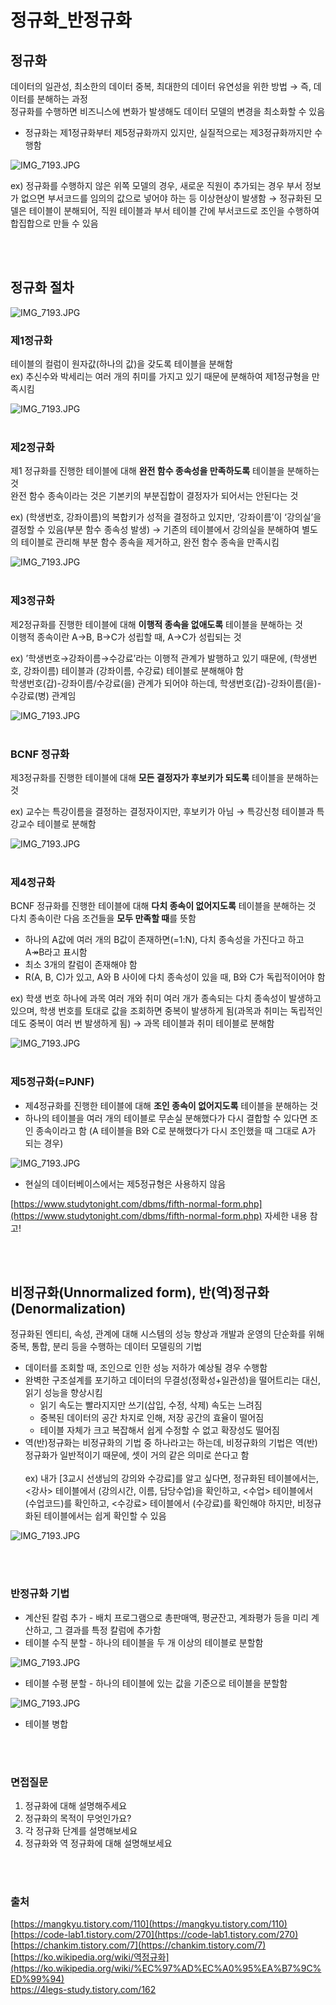 # 정규화_반정규화

## 정규화
데이터의 일관성, 최소한의 데이터 중복, 최대한의 데이터 유연성을 위한 방법 → 즉, 데이터를 분해하는 과정      
정규화를 수행하면 비즈니스에 변화가 발생해도 데이터 모델의 변경을 최소화할 수 있음

- 정규화는 제1정규화부터 제5정규화까지 있지만, 실질적으로는 제3정규화까지만 수행함

![IMG_7193.JPG](./image/normalization_1.JPG)

ex) 정규화를 수행하지 않은 위쪽 모델의 경우, 새로운 직원이 추가되는 경우 부서 정보가 없으면 부서코드를 임의의 값으로 넣어야 하는 등 이상현상이 발생함 
→ 정규화된 모델은 테이블이 분해되어, 직원 테이블과 부서 테이블 간에 부서코드로 조인을 수행하여 합집합으로 만들 수 있음 

<br></br>

## 정규화 절차
![IMG_7193.JPG](./image/normalization_2.png)    

### 제1정규화
테이블의 컬럼이 원자값(하나의 값)을 갖도록 테이블을 분해함        
ex) 추신수와 박세리는 여러 개의 취미를 가지고 있기 때문에 분해하여 제1정규형을 만족시킴 

![IMG_7193.JPG](./image/normalization_3.png)
<br></br>
### 제2정규화
제1 정규화를 진행한 테이블에 대해 **완전 함수 종속성을 만족하도록** 테이블을 분해하는 것       
완전 함수 종속이라는 것은 기본키의 부분집합이 결정자가 되어서는 안된다는 것

ex) (학생번호, 강좌이름)의 복합키가 성적을 결정하고 있지만, ‘강좌이름’이 ‘강의실’을 결정할 수 있음(부분 함수 종속성 발생) → 기존의 테이블에서 강의실을 분해하여 별도의 테이블로 관리해 부분 함수 종속을 제거하고, 완전 함수 종속을 만족시킴  

![IMG_7193.JPG](./image/normalization_4.png)
<br></br>
### 제3정규화
제2정규화를 진행한 테이블에 대해 **이행적 종속을 없애도록** 테이블을 분해하는 것      
이행적 종속이란 A→B, B→C가 성립할 때, A→C가 성립되는 것 

ex) ’학생번호→강좌이름→수강료’라는 이행적 관계가 발행하고 있기 때문에, (학생번호, 강좌이름) 테이블과 (강좌이름, 수강료) 테이블로 분해해야 함    
학생번호(갑)-강좌이름/수강료(을) 관계가 되어야 하는데, 학생번호(갑)-강좌이름(을)-수강료(병) 관계임 

![IMG_7193.JPG](./image/normalization_5.jpg)
<br></br>
### BCNF 정규화
제3정규화를 진행한 테이블에 대해 **모든 결정자가 후보키가 되도록** 테이블을 분해하는 것 

ex) 교수는 특강이름을 결정하는 결정자이지만, 후보키가 아님 → 특강신청 테이블과 특강교수 테이블로 분해함 

![IMG_7193.JPG](./image/normalization_6.png)
<br></br>
### 제4정규화
BCNF 정규화를 진행한 테이블에 대해 **다치 종속이 없어지도록** 테이블을 분해하는 것      
다치 종속이란 다음 조건들을 **모두 만족할 때**를 뜻함 

- 하나의 A값에 여러 개의 B값이 존재하면(=1:N), 다치 종속성을 가진다고 하고 A↠B라고 표시함
- 최소 3개의 칼럼이 존재해야 함
- R(A, B, C)가 있고, A와 B 사이에 다치 종속성이 있을 때, B와 C가 독립적이어야 함

ex) 학생 번호 하나에 과목 여러 개와 취미 여러 개가 종속되는 다치 종속성이 발생하고 있으며, 학생 번호를 토대로 값을 조회하면 중복이 발생하게 됨(과목과 취미는 독립적인데도 중복이 여러 번 발생하게 됨)
→ 과목 테이블과 취미 테이블로 분해함

![IMG_7193.JPG](./image/normalization_7.png)
<br></br>
### 제5정규화(=PJNF)

- 제4정규화를 진행한 테이블에 대해 **조인 종속이 없어지도록** 테이블을 분해하는 것
- 하나의 테이블을 여러 개의 테이블로 무손실 분해했다가 다시 결합할 수 있다면 조인 종속이라고 함 
(A 테이블을 B와 C로 분해했다가 다시 조인했을 때 그대로 A가 되는 경우)
    
![IMG_7193.JPG](./image/normalization_8.png)
    
- 현실의 데이터베이스에서는 제5정규형은 사용하지 않음

[https://www.studytonight.com/dbms/fifth-normal-form.php](https://www.studytonight.com/dbms/fifth-normal-form.php) 자세한 내용 참고!

<br></br>

## 비정규화(Unnormalized form), 반(역)정규화(Denormalization)
정규화된 엔티티, 속성, 관계에 대해 시스템의 성능 향상과 개발과 운영의 단순화를 위해 중복, 통합, 분리 등을 수행하는 데이터 모델링의 기법 

- 데이터를 조회할 때, 조인으로 인한 성능 저하가 예상될 경우 수행함
- 완벽한 구조설계를 포기하고 데이터의 무결성(정확성+일관성)을 떨어트리는 대신, 읽기 성능을 향상시킴
    - 읽기 속도는 빨라지지만 쓰기(삽입, 수정, 삭제) 속도는 느려짐
    - 중복된 데이터의 공간 차지로 인해, 저장 공간의 효율이 떨어짐
    - 테이블 자체가 크고 복잡해서 쉽게 수정할 수 없고 확장성도 떨어짐
- 역(반)정규화는 비정규화의 기법 중 하나라고는 하는데, 비정규화의 기법은 역(반)정규화가 일반적이기 때문에, 셋이 거의 같은 의미로 쓴다고 함
<br></br>
ex) 내가 [3교시 선생님의 강의와 수강료]를 알고 싶다면, 
정규화된 테이블에서는, <강사> 테이블에서 (강의시간, 이름, 담당수업)을 확인하고, <수업> 테이블에서 (수업코드)를 확인하고, <수강료> 테이블에서 (수강료)를 확인해야 하지만, 
비정규화된 테이블에서는 쉽게 확인할 수 있음

![IMG_7193.JPG](./image/normalization_9.png)

<br></br>
### 반정규화 기법

- 계산된 칼럼 추가 - 배치 프로그램으로 총판매액, 평균잔고, 계좌평가 등을 미리 계산하고, 그 결과를 특정 칼럼에 추가함
- 테이블 수직 분할 - 하나의 테이블을 두 개 이상의 테이블로 분할함
    
![IMG_7193.JPG](./image/normalization_10.jpg)
    
- 테이블 수평 분할 - 하나의 테이블에 있는 값을 기준으로 테이블을 분할함
    
![IMG_7193.JPG](./image/normalization_11.jpg)
    
- 테이블 병합

<br></br>

### 면접질문
1. 정규화에 대해 설명해주세요
2. 정규화의 목적이 무엇인가요?
3. 각 정규화 단계를 설명해보세요
4. 정규화와 역 정규화에 대해 설명해보세요 

<br></br>

### 출처
[https://mangkyu.tistory.com/110](https://mangkyu.tistory.com/110)    
[https://code-lab1.tistory.com/270](https://code-lab1.tistory.com/270)     
[https://chankim.tistory.com/7](https://chankim.tistory.com/7)    
[https://ko.wikipedia.org/wiki/역정규화](https://ko.wikipedia.org/wiki/%EC%97%AD%EC%A0%95%EA%B7%9C%ED%99%94)     
https://4legs-study.tistory.com/162
